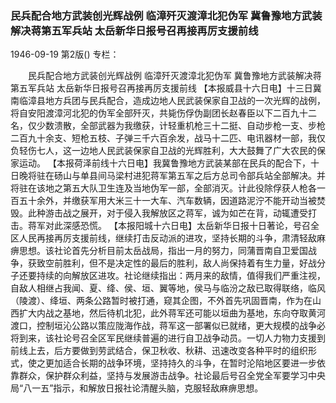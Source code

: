 ### 民兵配合地方武装创光辉战例  临漳歼灭渡漳北犯伪军  冀鲁豫地方武装解决蒋第五军兵站  太岳新华日报号召再接再厉支援前线

1946-09-19
第2版()
专栏：

　　民兵配合地方武装创光辉战例
    临漳歼灭渡漳北犯伪军
    冀鲁豫地方武装解决蒋第五军兵站
    太岳新华日报号召再接再厉支援前线
    【本报威县十六日电】十三日冀南临漳县地方兵团与民兵配合，造成边地人民武装保家自卫战的一次光辉的战例，将自安阳渡漳河北犯的伪军全部歼灭，共毙伤俘伪副团长赵春臣以下二百九十二名，仅少数溃散，全部武器为我缴获，计轻重机枪三十二挺、自动步枪一支、步枪二百九十余支、短枪五枝、子弹三千六百余发，战马十二匹、电讯器材一部，我仅负轻伤七人，这一边地人民武装保家自卫战的光辉胜利，大大鼓舞了广大农民的保家运动。
    【本报荷泽前线十六日电】我冀鲁豫地方武装某部在民兵的配合下，十日晚将驻在砀山与单县间马梁村进犯蒋军第五军之后方总司令部兵站全部解决。并将驻在该地之第五大队卫生连及当地伪军一部，全部消灭。计此役除俘获人枪各一百五十余外，并缴获军用大米三十一大车、汽车数辆，因道路泥泞不能开动当被焚毁。此种游击战之展开，对于侵入我解放区之蒋军，诚为如芒在背，动辄遭受打击。蒋军对此深感恐慌。
    【本报阳城十六日电】太岳新华日报十日著论，号召全区人民再接再厉支援前线，继续打击反动派的进攻，坚持长期的斗争，肃清轻敌麻痹思想。该社论首先分析目前太岳战局，指出一月的努力，同蒲晋南自卫爱国战争，获致空前胜利，但不是决定性的最后的胜利，敌人尚保持着有生力量，好战分子还要持续的向解放区进攻。社论继续指出：两月来的敌情，值得我们严重注视，自敌人相继占我闻、夏、绛、侯、垣、翼等地，侯马与临汾之敌已取得联络，临风（陵渡）、绛垣、两条公路暂时被打通，窥其企图，不外首先巩固晋南，作为在山西扩大内战之基地，然后待机北犯，此外蒋军还可能以垣曲为基地，东向夺取黄河渡口，控制垣沁公路以策应陇海作战，蒋军这一部署似已就绪，更大规模的战争必将到来，该社论号召全区军民继续普遍的进行自卫战争动员。一切人力物力支援到前线上去，后方要做到劳武结合，保卫秋收、秋耕、迅速改变各种平时的组织形式，使之更加适合长期的战争环境，坚持持久的斗争，在暂时沦陷地区要进一步依靠群众，保护群众利益，坚持与发展游击战争。社论最后号召全党全军要学习中央局“八一五”指示，和解放日报社论清醒头脑，克服轻敌麻痹思想。
